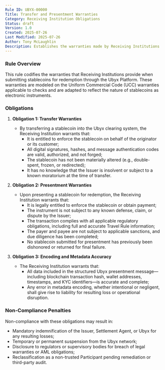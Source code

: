 ```yaml
---
Rule ID: UBYX-00000
Title: Transfer and Presentment Warranties
Category: Receiving Institution Obligations
Status: draft
Version: 1.0
Created: 2025-07-26
Last Modified: 2025-07-26
Author: Tony McLaughlin
Description: Establishes the warranties made by Receiving Institutions upon the transfer and presentment of stablecoins within the Ubyx clearing system.
---
```


### Rule Overview
This rule codifies the warranties that Receiving Institutions provide when submitting stablecoins for redemption through the Ubyx Platform. These warranties are modeled on the Uniform Commercial Code (UCC) warranties applicable to checks and are adapted to reflect the nature of stablecoins as electronic instruments.

### Obligations
1. **Obligation 1: Transfer Warranties**
   - By transferring a stablecoin into the Ubyx clearing system, the Receiving Institution warrants that:
     - It is entitled to enforce the stablecoin on behalf of the originator or its customer;
     - All digital signatures, hashes, and message authentication codes are valid, authorized, and not forged;
     - The stablecoin has not been materially altered (e.g., double-spent, frozen, or redirected);
     - It has no knowledge that the Issuer is insolvent or subject to a known moratorium at the time of transfer.

2. **Obligation 2: Presentment Warranties**
   - Upon presenting a stablecoin for redemption, the Receiving Institution warrants that:
     - It is legally entitled to enforce the stablecoin or obtain payment;
     - The instrument is not subject to any known defense, claim, or dispute by the Issuer;
     - The transaction complies with all applicable regulatory obligations, including full and accurate Travel Rule information;
     - The payer and payee are not subject to applicable sanctions, and due diligence has been completed;
     - No stablecoin submitted for presentment has previously been dishonored or returned for final failure.

3. **Obligation 3: Encoding and Metadata Accuracy**
   - The Receiving Institution warrants that:
     - All data included in the structured Ubyx presentment message—including blockchain transaction hash, wallet addresses, timestamps, and KYC identifiers—is accurate and complete;
     - Any error in metadata encoding, whether intentional or negligent, shall give rise to liability for resulting loss or operational disruption.

### Non-Compliance Penalties
Non-compliance with these obligations may result in:
- Mandatory indemnification of the Issuer, Settlement Agent, or Ubyx for any resulting losses;
- Temporary or permanent suspension from the Ubyx network;
- Disclosure to regulators or supervisory bodies for breach of legal warranties or AML obligations;
- Reclassification as a non-trusted Participant pending remediation or third-party audit.
